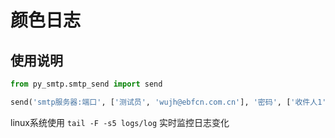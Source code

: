 # 颜色日志

## 使用说明

```python
from py_smtp.smtp_send import send

send('smtp服务器:端口', ['测试员', 'wujh@ebfcn.com.cn'], '密码', ['收件人1','收件人2'], ['抄送人1','抄送人2'], '标题', '内容', ['附件1','附件2'])
```

linux系统使用 `tail -F -s5 logs/log` 实时监控日志变化